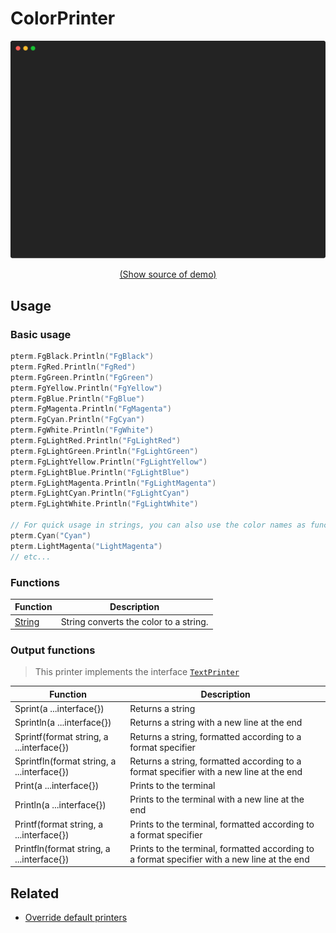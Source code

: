 # ColorPrinter

<!-- 
Replace all of the following strings with the current printer.
     color Color ColorPrinter DefaultColor
-->

![ColorPrinter Example](https://raw.githubusercontent.com/pterm/pterm/master/_examples/print-with-color/animation.svg)

<p align="center"><a href="https://github.com/forvitinn/pterm/blob/master/_examples/print-with-color/main.go" target="_blank">(Show source of demo)</a></p>


## Usage

### Basic usage

```go
pterm.FgBlack.Println("FgBlack")
pterm.FgRed.Println("FgRed")
pterm.FgGreen.Println("FgGreen")
pterm.FgYellow.Println("FgYellow")
pterm.FgBlue.Println("FgBlue")
pterm.FgMagenta.Println("FgMagenta")
pterm.FgCyan.Println("FgCyan")
pterm.FgWhite.Println("FgWhite")
pterm.FgLightRed.Println("FgLightRed")
pterm.FgLightGreen.Println("FgLightGreen")
pterm.FgLightYellow.Println("FgLightYellow")
pterm.FgLightBlue.Println("FgLightBlue")
pterm.FgLightMagenta.Println("FgLightMagenta")
pterm.FgLightCyan.Println("FgLightCyan")
pterm.FgLightWhite.Println("FgLightWhite")

// For quick usage in strings, you can also use the color names as functions:
pterm.Cyan("Cyan")
pterm.LightMagenta("LightMagenta")
// etc...
```
<!-- Delete this section if the printer does not expose functions other than the default output functions -->
### Functions

|Function|Description|
|--------|-----------|
|[String](https://pkg.go.dev/github.com/forvitinn/pterm#Color.String)|String converts the color to a string.|

### Output functions

> This printer implements the interface [`TextPrinter`](https://github.com/forvitinn/pterm/blob/master/interface_text_printer.go)

|Function|Description|
|------|---------|
|Sprint(a ...interface{})|Returns a string|
|Sprintln(a ...interface{})|Returns a string with a new line at the end|
|Sprintf(format string, a ...interface{})|Returns a string, formatted according to a format specifier|
|Sprintfln(format string, a ...interface{})|Returns a string, formatted according to a format specifier with a new line at the end|
|Print(a ...interface{})|Prints to the terminal|
|Println(a ...interface{})|Prints to the terminal with a new line at the end|
|Printf(format string, a ...interface{})|Prints to the terminal, formatted according to a format specifier|
|Printfln(format string, a ...interface{})|Prints to the terminal, formatted according to a format specifier with a new line at the end|

## Related
- [Override default printers](docs/customizing/override-default-printer.md)

